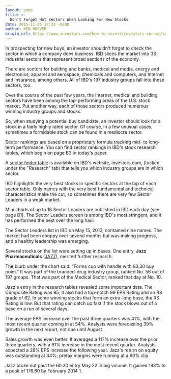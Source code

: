 ```yaml
---
layout: page
title: >-
  Don't Forget Hot Sectors When Looking For New Stocks
date: 2015-11-25 17:33 -0800
author: KEN HOOVER
origin_url: https://www.investors.com/how-to-invest/investors-corner/sectors-are-important-tools
---
```





In prospecting for new buys, an investor shouldn't forget to check the sector in which a company does business. IBD slices the market into 33 industrial sectors that represent broad sections of the economy.


There are sectors for building and banks, medical and media, energy and electronics, apparel and aerospace, chemicals and computers, and Internet and insurance, among others. All of IBD's 197 industry groups fall into these sectors, too.


Over the course of the past few years, the Internet, medical and building sectors have been among the top-performing areas of the U.S. stock market. Put another way, each of those sectors produced numerous winning industry groups and stocks.


So, when studying a potential buy candidate, an investor should look for a stock in a fairly highly rated sector. Of course, in a few unusual cases, sometimes a formidable stock can be found in a mediocre sector.


Sector rankings are based on a proprietary formula tracking mid- to long-term performance. You can find sector rankings in IBD's stock research tables, which begin on page B3 in today's paper.


A [sector finder table](https://www.investors.com/pdf/sectors/industry_sector_finder.pdf) is available on IBD's website, investors.com, (tucked under the "Research" tab) that tells you which industry groups are in which sector.


IBD highlights the very best stocks in specific sectors at the top of each sector table. Only names with the very best fundamental and technical characteristics make the cut, so sometimes there are very few Sector Leaders in a weak market.


Mini charts of up to 16 Sector Leaders are published in IBD each day (see page B1). The Sector Leaders screen is among IBD's most stringent, and it has performed the best over the long haul.


The Sector Leaders list in IBD on May 15, 2013, contained nine names. The market had been choppy over several months but was making progress, and a healthy leadership was emerging.


Several stocks on the list were setting up in bases. One entry, **Jazz Pharmaceuticals** ([JAZZ](https://research.investors.com/quote.aspx?symbol=JAZZ)), merited further research.


The blurb under the chart said: "Forms cup with handle with 60.30 buy point." It was part of the branded-drug industry group, ranked No. 56 out of 197 groups. That was part of the Medical Sector, ranked that day at No. 10.


Jazz's entry in the research tables revealed some important data. The Composite Rating was 95; it also had a top-notch 99 EPS Rating and an RS grade of 62. In some winning stocks that form an extra-long base, the RS Rating is low. But that rating can catch up fast if the stock blows out of a base on a run of several days.


The average EPS increase over the past three quarters was 41%, with the most recent quarter coming in at 54%. Analysts were forecasting 39% growth in the next report, not due until August.


Sales growth was even better. It averaged a 117% increase over the prior three quarters, with a 91% increase in the most recent quarter. Analysts expected a 28% EPS increase the following year. Jazz's return on equity was outstanding at 44%; pretax margins were running at a 60% clip.


Jazz broke out past the 60.30 entry May 22 in big volume. It gained 193% to a peak of 176.60 by February 2014 1.




